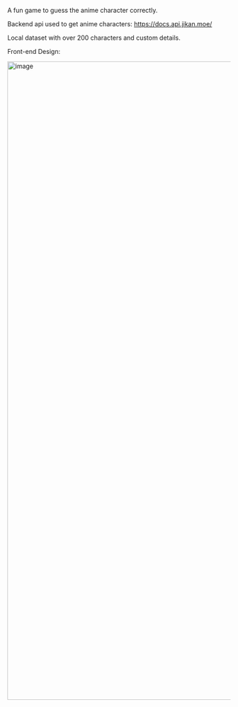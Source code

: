 A fun game to guess the anime character correctly.

Backend api used to get anime characters: 
https://docs.api.jikan.moe/

Local dataset with over 200 characters and custom details.

Front-end Design: 

<img width="1439" alt="image" src="https://github.com/user-attachments/assets/510abf23-b73c-4a95-955a-700927d90794" />

